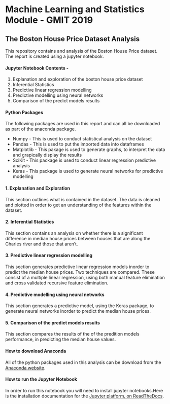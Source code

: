 # Machine Learning and Statistics Module - GMIT 2019

## The Boston House Price Dataset Analysis

This repository contains and analysis of the Boston House Price dataset. The report is created using a jupyter notebook. 

#### Jupyter Notebook Contents -

   1. Explanation and exploration of the boston house price dataset 
   2. Inferential Statistics
   3. Predictive linear regression modelling
   4. Predictive modelling using neural networks
   5. Comparison of the predict models results

#### Python Packages
The following packages are used in this report and can all be downloaded as part of the anaconda package.

   -  Numpy - This is used to conduct statistical analysis on the dataset
   -  Pandas - This is used to put the imported data into dataframes
   -  Matplotlib - This pakage is used to generate graphs, to interpret the data and grapically display the results
   -  SciKit - This package is used to conduct linear regression predictive analysis
   -  Keras - This package is used to generate neural networks for predictive modelling

#### 1.  Explanation and Exploration 
This section outlines what is contained in the dataset. The data is cleaned and plotted in order to get an understanding of the features within the dataset.

#### 2.  Inferential Statistics 
This section contains an analysis on whether there is a significant difference in median house prices
between houses that are along the Charles river and those that aren’t.

#### 3. Predictive linear regression modelling
This section generates predictive linear regression models inorder to predict the median house prices. Two techniques are compared. These consist of a multiple linear regression, using both manual feature elimination and cross validated recursive feature elimination.

#### 4.  Predictive modelling using neural networks
This section generates a predictive model, using the Keras package, to generate neural networks inorder to predict the median house prices. 

#### 5.  Comparison of the predict models results
This section compares the results of the of the predition models performance, in predicting the median house values.

#### How to download Anaconda
All of the python packages used in this analysis can be download from the [Anaconda website](https://www.anaconda.com/distribution/?gclid=CjwKCAiAis3vBRBdEiwAHXB29CoFXA_ss1xhYpKUCLsw4XoaBmen7SUkiW9Nv36T8fUjvIOMK8hakBoCYjAQAvD_BwE).

#### How to run the Jupyter Notebook
In order to run this notebook you will need to install jupyter notebooks.Here is the installation documentation for the
[Jupyter platform, on ReadTheDocs](https://jupyter.readthedocs.io/en/latest/install.html).


